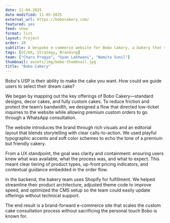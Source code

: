 ```yaml
---
date: 11-04-2025
date modified: 11-05-2025
external_url: https://bobocakery.com/
featured: yes
feed: show
format: list
layout: Project
order: 20
subtitle: A bespoke e-commerce website for Bobo Cakery, a bakery that specialises in highly-customised artisanal cakes.
tags: [UI/UX, Strategy, Branding]
team: ["Charu Pragya", "Gyan Lakhwani", "Namita Sunil"]
thumbnail: assets/img/bobo-thumbnail.jpg
title: "Bobo Cakery"
---
```


Bobo's USP is their ability to make the cake you want. How could we guide users to select their dream cake?

We began by mapping out the key offerings of Bobo Cakery—standard designs, decor cakes, and fully custom cakes. To reduce friction and protect the team’s bandwidth, we designed a flow that directed low-ticket inquiries to the website while allowing premium custom orders to go through a WhatsApp consultation.

The website introduces the brand through rich visuals and an editorial layout that blends storytelling with clear calls-to-action. We used playful typographic accents and soft color schemes to echo the tone of a premium but friendly cakery.

From a UX standpoint, the goal was clarity and containment: ensuring users knew what was available, what the process was, and what to expect. This meant clear tiering of product types, up-front pricing indicators, and contextual guidance embedded in the order flow.

In the backend, the bakery team uses Shopify for fulfillment. We helped streamline their product architecture, adjusted theme code to improve speed, and optimized the CMS setup so the team could easily update offerings without technical support.

The end result is a brand-forward e-commerce site that scales the custom cake consultation process without sacrificing the personal touch Bobo is known for.